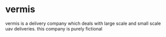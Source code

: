 # vermis
vermis is a delivery company which deals with large scale and small scale uav deliveries. this company is purely fictional
